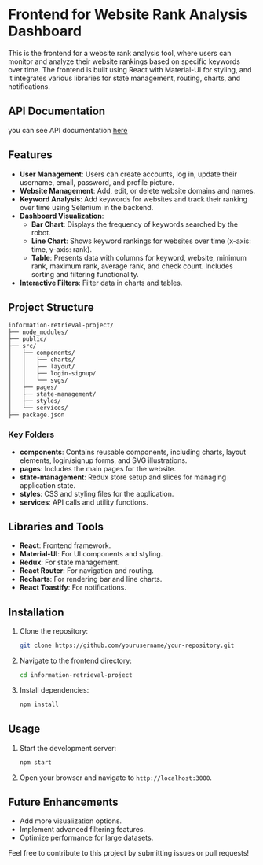 # Frontend for Website Rank Analysis Dashboard

This is the frontend for a website rank analysis tool, where users can monitor and analyze their website rankings based on specific keywords over time. The frontend is built using React with Material-UI for styling, and it integrates various libraries for state management, routing, charts, and notifications.

## API Documentation
you can see API documentation [here](https://documenter.getpostman.com/view/33310678/2sAYQcFqVR)
## Features

- **User Management**: Users can create accounts, log in, update their username, email, password, and profile picture.
- **Website Management**: Add, edit, or delete website domains and names.
- **Keyword Analysis**: Add keywords for websites and track their ranking over time using Selenium in the backend.
- **Dashboard Visualization**:
  - **Bar Chart**: Displays the frequency of keywords searched by the robot.
  - **Line Chart**: Shows keyword rankings for websites over time (x-axis: time, y-axis: rank).
  - **Table**: Presents data with columns for keyword, website, minimum rank, maximum rank, average rank, and check count. Includes sorting and filtering functionality.
- **Interactive Filters**: Filter data in charts and tables.

## Project Structure

```plaintext
information-retrieval-project/
├── node_modules/
├── public/
├── src/
│   ├── components/
│   │   ├── charts/
│   │   ├── layout/
│   │   ├── login-signup/
│   │   └── svgs/
│   ├── pages/
│   ├── state-management/
│   ├── styles/
│   └── services/
├── package.json
```

### Key Folders

- **components**: Contains reusable components, including charts, layout elements, login/signup forms, and SVG illustrations.
- **pages**: Includes the main pages for the website.
- **state-management**: Redux store setup and slices for managing application state.
- **styles**: CSS and styling files for the application.
- **services**: API calls and utility functions.

## Libraries and Tools

- **React**: Frontend framework.
- **Material-UI**: For UI components and styling.
- **Redux**: For state management.
- **React Router**: For navigation and routing.
- **Recharts**: For rendering bar and line charts.
- **React Toastify**: For notifications.

## Installation

1. Clone the repository:
   ```bash
   git clone https://github.com/yourusername/your-repository.git
   ```
2. Navigate to the frontend directory:
   ```bash
   cd information-retrieval-project
   ```
3. Install dependencies:
   ```bash
   npm install
   ```

## Usage

1. Start the development server:
   ```bash
   npm start
   ```
2. Open your browser and navigate to `http://localhost:3000`.

## Future Enhancements

- Add more visualization options.
- Implement advanced filtering features.
- Optimize performance for large datasets.

Feel free to contribute to this project by submitting issues or pull requests!
